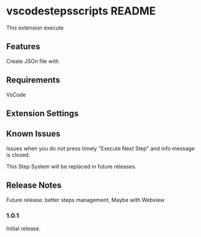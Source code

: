# vscodestepsscripts README

This extension execute 

## Features

Create JSOn file with 

## Requirements

VsCode

## Extension Settings


## Known Issues

Issues when you do not press timely "Execute Next Step" and info message is closed.

This Step System will be replaced in future releases.

## Release Notes

Future release: better steps management, Maybe with Webview

### 1.0.1

Initial release.


